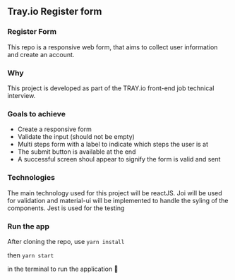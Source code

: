 ## Tray.io Register form

### Register Form

This repo is a responsive web form, that aims to collect user information and create an account.

### Why 

This project is developed as part of the TRAY.io front-end job technical interview.

### Goals to achieve

- Create a responsive form
- Validate the input (should not be empty)
- Multi steps form with a label to indicate which steps the user is at
- The submit button is available at the end
- A successful screen shoul appear to signify the form is valid and sent

### Technologies

The main technology used for this project will be reactJS. 
Joi will be used for validation and material-ui will be implemented to handle the syling of the components.
Jest is used for the testing

### Run the app

After cloning the repo, use 
```yarn install```

then ```yarn start```

in the terminal to run the application :rocket: 


